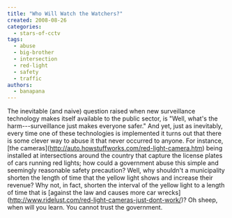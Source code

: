 ```yaml
---
title: "Who Will Watch the Watchers?"
created: 2008-08-26
categories: 
  - stars-of-cctv
tags: 
  - abuse
  - big-brother
  - intersection
  - red-light
  - safety
  - traffic
authors: 
  - banapana
---
```


The inevitable (and naive) question raised when new surveillance technology makes itself available to the public sector, is "Well, what's the harm---surveillance just makes everyone safer." And yet, just as inevitably, every time one of these technologies is implemented it turns out that there is some clever way to abuse it that never occurred to anyone. For instance, \[the cameras\](http://auto.howstuffworks.com/red-light-camera.htm) being installed at intersections around the country that capture the license plates of cars running red lights; how could a government abuse this simple and seemingly reasonable safety precaution? Well, why shouldn't a municipality shorten the length of time that the yellow light shows and increase their revenue? Why not, in fact, shorten the interval of the yellow light to a length of time that is \[against the law and causes more car wrecks\](http://www.ridelust.com/red-light-cameras-just-dont-work/)? Oh sheep, when will you learn. You cannot trust the government.
